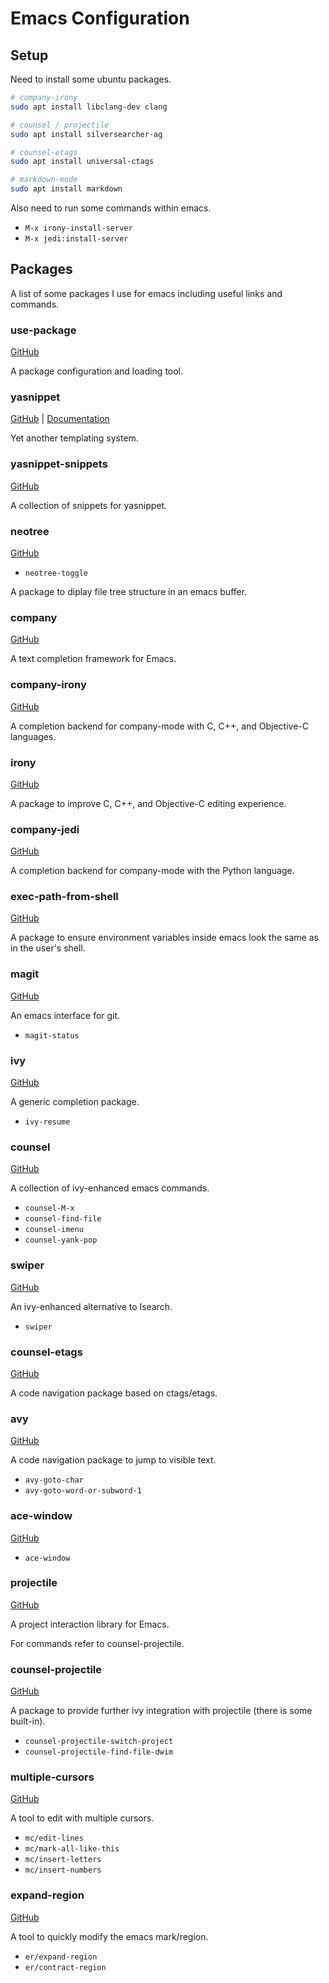 # Emacs Configuration

## Setup

Need to install some ubuntu packages.

```sh
# company-irony
sudo apt install libclang-dev clang

# counsel / projectile
sudo apt install silversearcher-ag

# counsel-etags
sudo apt install universal-ctags

# markdown-mode
sudo apt install markdown
```

Also need to run some commands within emacs.

- `M-x irony-install-server`
- `M-x jedi:install-server`

## Packages

A list of some packages I use for emacs including useful links and commands.

### use-package

[GitHub](https://github.com/jwiegley/use-package)

A package configuration and loading tool.

### yasnippet

[GitHub](https://github.com/joaotavora/yasnippet) | [Documentation](http://joaotavora.github.io/yasnippet/)

Yet another templating system.

### yasnippet-snippets

[GitHub](https://github.com/AndreaCrotti/yasnippet-snippets)

A collection of snippets for yasnippet.

### neotree

[GitHub](https://github.com/jaypei/emacs-neotree)

- `neotree-toggle`

A package to diplay file tree structure in an emacs buffer.

### company

[GitHub](https://github.com/company-mode/company-mode)

A text completion framework for Emacs.

### company-irony

[GitHub](https://github.com/Sarcasm/company-irony)

A completion backend for company-mode with C, C++, and Objective-C languages.

### irony

[GitHub](https://github.com/Sarcasm/irony-mode)

A package to improve C, C++, and Objective-C editing experience.

### company-jedi

[GitHub](https://github.com/emacsorphanage/company-jedi)

A completion backend for company-mode with the Python language.

### exec-path-from-shell

[GitHub](https://github.com/purcell/exec-path-from-shell)

A package to ensure environment variables inside emacs look the same as in the user's shell.

### magit

[GitHub](https://github.com/magit/magit)

An emacs interface for git.

- `magit-status`

### ivy

[GitHub](https://github.com/abo-abo/swiper)

A generic completion package.

- `ivy-resume`

### counsel

[GitHub](https://github.com/abo-abo/swiper)

A collection of ivy-enhanced emacs commands.

- `counsel-M-x`
- `counsel-find-file`
- `counsel-imenu`
- `counsel-yank-pop`

### swiper

[GitHub](https://github.com/abo-abo/swiper)

An ivy-enhanced alternative to Isearch.

- `swiper`

### counsel-etags

[GitHub](https://github.com/redguardtoo/counsel-etags)

A code navigation package based on ctags/etags.

### avy

[GitHub](https://github.com/abo-abo/avy)

A code navigation package to jump to visible text.

- `avy-goto-char`
- `avy-goto-word-or-subword-1`

### ace-window

[GitHub](https://github.com/abo-abo/ace-window)

- `ace-window`

### projectile

[GitHub](https://github.com/bbatsov/projectile)

A project interaction library for Emacs.

For commands refer to counsel-projectile.

### counsel-projectile

[GitHub](https://github.com/ericdanan/counsel-projectile)

A package to provide further ivy integration with projectile (there is some built-in).

- `counsel-projectile-switch-project`
- `counsel-projectile-find-file-dwim`

### multiple-cursors

[GitHub](https://github.com/magnars/multiple-cursors.el)

A tool to edit with multiple cursors.

- `mc/edit-lines`
- `mc/mark-all-like-this`
- `mc/insert-letters`
- `mc/insert-numbers`

### expand-region

[GitHub](https://github.com/magnars/expand-region.el)

A tool to quickly modify the emacs mark/region.

- `er/expand-region`
- `er/contract-region`
